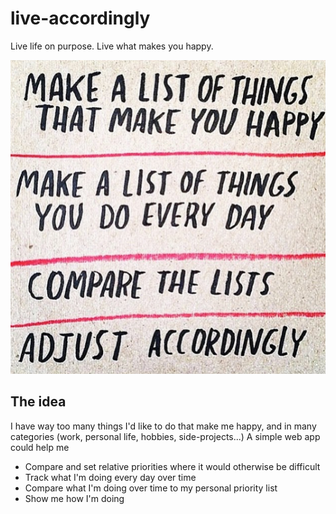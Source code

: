 # live-accordingly
Live life on purpose. Live what makes you happy.

![Make a list of things that make you happy. Make a list of things you do every day. Compare the lists. Adjust accordingly.](static/img/inspiration.png)

## The idea
I have way too many things I'd like to do that make me happy, and in many categories (work, personal life, hobbies, side-projects...) A simple web app could help me

- Compare and set relative priorities where it would otherwise be difficult
- Track what I'm doing every day over time
- Compare what I'm doing over time to my personal priority list
- Show me how I'm doing
